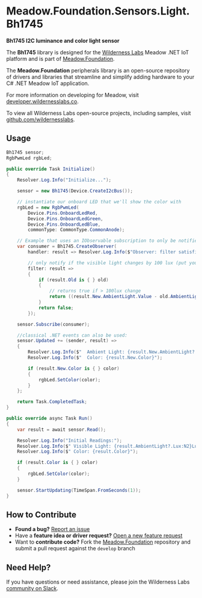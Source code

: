 # Meadow.Foundation.Sensors.Light.Bh1745

**Bh1745 I2C luminance and color light sensor**

The **Bh1745** library is designed for the [Wilderness Labs](www.wildernesslabs.co) Meadow .NET IoT platform and is part of [Meadow.Foundation](https://developer.wildernesslabs.co/Meadow/Meadow.Foundation/).

The **Meadow.Foundation** peripherals library is an open-source repository of drivers and libraries that streamline and simplify adding hardware to your C# .NET Meadow IoT application.

For more information on developing for Meadow, visit [developer.wildernesslabs.co](http://developer.wildernesslabs.co/).

To view all Wilderness Labs open-source projects, including samples, visit [github.com/wildernesslabs](https://github.com/wildernesslabs/).

## Usage

```csharp
Bh1745 sensor;
RgbPwmLed rgbLed;

public override Task Initialize()
{
    Resolver.Log.Info("Initialize...");

    sensor = new Bh1745(Device.CreateI2cBus());

    // instantiate our onboard LED that we'll show the color with
    rgbLed = new RgbPwmLed(
        Device.Pins.OnboardLedRed,
        Device.Pins.OnboardLedGreen,
        Device.Pins.OnboardLedBlue,
        commonType: CommonType.CommonAnode);

    // Example that uses an IObservable subscription to only be notified
    var consumer = Bh1745.CreateObserver(
        handler: result => Resolver.Log.Info($"Observer: filter satisfied: {result.New.AmbientLight?.Lux:N2}Lux, old: {result.Old?.AmbientLight?.Lux:N2}Lux"),

        // only notify if the visible light changes by 100 lux (put your hand over the sensor to trigger)
        filter: result =>
        {
            if (result.Old is { } old)
            { 
                // returns true if > 100lux change
                return ((result.New.AmbientLight.Value - old.AmbientLight.Value).Abs().Lux > 100);
            }
            return false;
        });

    sensor.Subscribe(consumer);

    //classical .NET events can also be used:
    sensor.Updated += (sender, result) =>
    {
        Resolver.Log.Info($"  Ambient Light: {result.New.AmbientLight?.Lux:N2}Lux");
        Resolver.Log.Info($"  Color: {result.New.Color}");

        if (result.New.Color is { } color)
        {
            rgbLed.SetColor(color);
        }
    };

    return Task.CompletedTask;
}

public override async Task Run()
{
    var result = await sensor.Read();

    Resolver.Log.Info("Initial Readings:");
    Resolver.Log.Info($" Visible Light: {result.AmbientLight?.Lux:N2}Lux");
    Resolver.Log.Info($" Color: {result.Color}");

    if (result.Color is { } color)
    {
        rgbLed.SetColor(color);
    }

    sensor.StartUpdating(TimeSpan.FromSeconds(1));
}

```
## How to Contribute

- **Found a bug?** [Report an issue](https://github.com/WildernessLabs/Meadow_Issues/issues)
- Have a **feature idea or driver request?** [Open a new feature request](https://github.com/WildernessLabs/Meadow_Issues/issues)
- Want to **contribute code?** Fork the [Meadow.Foundation](https://github.com/WildernessLabs/Meadow.Foundation) repository and submit a pull request against the `develop` branch


## Need Help?

If you have questions or need assistance, please join the Wilderness Labs [community on Slack](http://slackinvite.wildernesslabs.co/).
